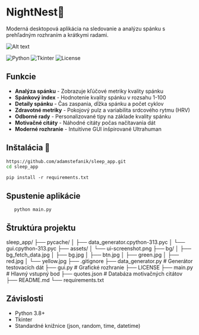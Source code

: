 # NightNest🌙

Moderná desktopová aplikácia na sledovanie a analýzu spánku s prehľadným rozhraním a krátkymi radami.

![Alt text](assets/ui-screenshot.png)

![Python](https://img.shields.io/badge/Python-3.8+-blue.svg)
![Tkinter](https://img.shields.io/badge/Tkinter-8.6+-green.svg)
![License](https://img.shields.io/badge/license-MIT-blue.svg)

## Funkcie

- **Analýza spánku** - Zobrazuje kľúčové metriky kvality spánku
- **Spánkový index** - Hodnotenie kvality spánku v rozsahu 1-100
- **Detaily spánku** - Čas zaspania, dĺžka spánku a počet cyklov
- **Zdravotné metriky** - Pokojový pulz a variabilita srdcového rytmu (HRV)
- **Odborné rady** - Personalizované tipy na základe kvality spánku
- **Motivačné citáty** - Náhodné citáty počas načítavania dát 
- **Moderné rozhranie** - Intuitívne GUI inšpirované Ultrahuman

## Inštalácia 🔨

```bash
https://github.com/adamstefanik/sleep_app.git
cd sleep_app
```
```
pip install -r requirements.txt
```

## Spustenie aplikácie

```
   python main.py
```

## Štruktúra projektu

sleep_app/
├── pycache/
│ ├── data_generator.cpython-313.pyc
│ └── gui.cpython-313.pyc
├── assets/
│ └── ui-screenshot.png
├── bg/
│ ├── bg_fetch_data.jpg
│ ├── bg.jpg
│ ├── btn.jpg
│ ├── green.jpg
│ ├── red.jpg 
│ └── yellow.jpg 
├── .gitignore
├── data_generator.py # Generátor testovacích dát
├── gui.py # Grafické rozhranie
├── LICENSE
├── main.py # Hlavný vstupný bod
├── quotes.json # Databáza motivačných citátov
├── README.md
└── requirements.txt

## Závislosti

- Python 3.8+
- Tkinter
- Standardné knižnice (json, random, time, datetime)
